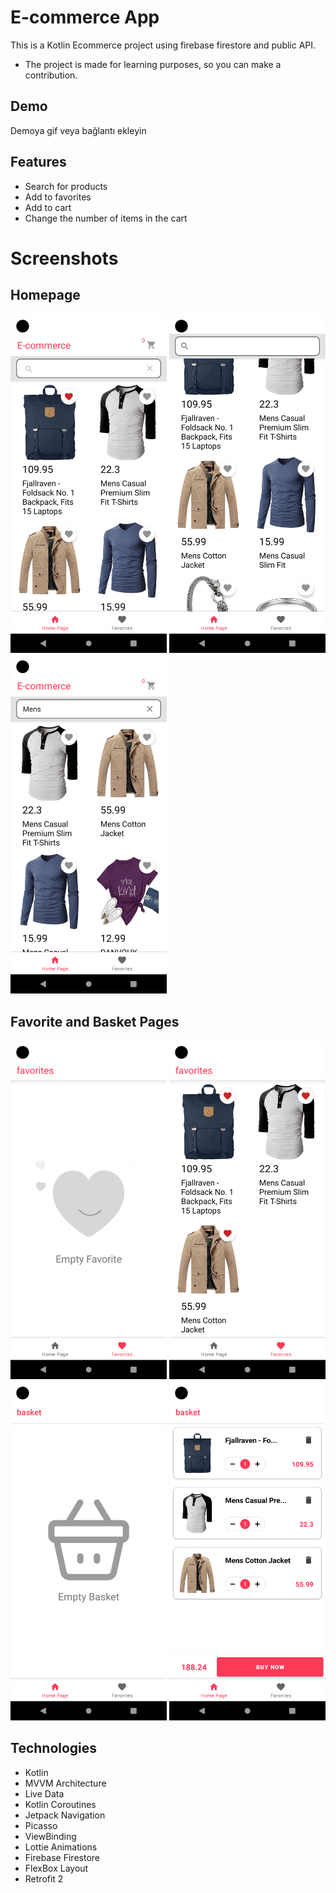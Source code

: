 # E-commerce App 

This is a Kotlin Ecommerce project using firebase firestore and public API.

- The project is made for learning purposes, so you can make a contribution.

## Demo

Demoya gif veya bağlantı ekleyin

## Features

- Search for products
- Add to favorites
- Add to cart
- Change the number of items in the cart

# Screenshots

## Homepage

<p float="left">
  <img src="Screenshots/home_page.png" width="250" />
  <img src="Screenshots/home_page_scroll.png" width="250" /> 
  <img src="Screenshots/search_view.png" width="250" />
</p>

## Favorite and Basket Pages
<p float="left">
  <img src="Screenshots/empty_favorite.png" width="250" />
  <img src="Screenshots/favorite.png" width="250" /> 
  <img src="Screenshots/empty_basket.png" width="250" />
  <img src="Screenshots/basket.png" width="250" />
</p>


## Technologies

- Kotlin
- MVVM Architecture
- Live Data
- Kotlin Coroutines
- Jetpack Navigation
- Picasso
- ViewBinding
- Lottie Animations
- Firebase Firestore
- FlexBox Layout
- Retrofit 2
  

